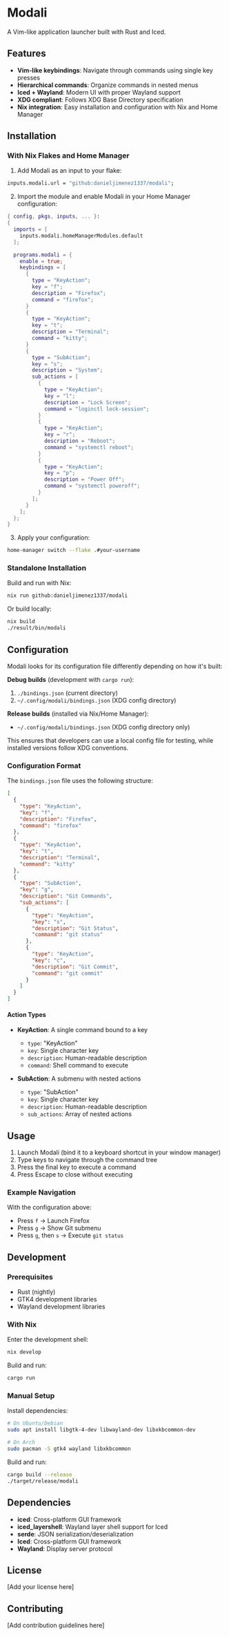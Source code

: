 # Modali

A Vim-like application launcher built with Rust and Iced.

## Features

- **Vim-like keybindings**: Navigate through commands using single key presses
- **Hierarchical commands**: Organize commands in nested menus
- **Iced + Wayland**: Modern UI with proper Wayland support
- **XDG compliant**: Follows XDG Base Directory specification
- **Nix integration**: Easy installation and configuration with Nix and Home Manager

## Installation

### With Nix Flakes and Home Manager

1. Add Modali as an input to your flake:

```nix
inputs.modali.url = "github:danieljimenez1337/modali";
```

2. Import the module and enable Modali in your Home Manager configuration:

```nix
{ config, pkgs, inputs, ... }:
{
  imports = [
    inputs.modali.homeManagerModules.default
  ];

  programs.modali = {
    enable = true;
    keybindings = [
      {
        type = "KeyAction";
        key = "f";
        description = "Firefox";
        command = "firefox";
      }
      {
        type = "KeyAction";
        key = "t";
        description = "Terminal";
        command = "kitty";
      }
      {
        type = "SubAction";
        key = "s";
        description = "System";
        sub_actions = [
          {
            type = "KeyAction";
            key = "l";
            description = "Lock Screen";
            command = "loginctl lock-session";
          }
          {
            type = "KeyAction";
            key = "r";
            description = "Reboot";
            command = "systemctl reboot";
          }
          {
            type = "KeyAction";
            key = "p";
            description = "Power Off";
            command = "systemctl poweroff";
          }
        ];
      }
    ];
  };
}
```

3. Apply your configuration:

```bash
home-manager switch --flake .#your-username
```

### Standalone Installation

Build and run with Nix:

```bash
nix run github:danieljimenez1337/modali
```

Or build locally:

```bash
nix build
./result/bin/modali
```

## Configuration

Modali looks for its configuration file differently depending on how it's built:

**Debug builds** (development with `cargo run`):
1. `./bindings.json` (current directory)
2. `~/.config/modali/bindings.json` (XDG config directory)

**Release builds** (installed via Nix/Home Manager):
- `~/.config/modali/bindings.json` (XDG config directory only)

This ensures that developers can use a local config file for testing, while installed versions follow XDG conventions.

### Configuration Format

The `bindings.json` file uses the following structure:

```json
[
  {
    "type": "KeyAction",
    "key": "f",
    "description": "Firefox",
    "command": "firefox"
  },
  {
    "type": "KeyAction", 
    "key": "t",
    "description": "Terminal",
    "command": "kitty"
  },
  {
    "type": "SubAction",
    "key": "g",
    "description": "Git Commands",
    "sub_actions": [
      {
        "type": "KeyAction",
        "key": "s",
        "description": "Git Status", 
        "command": "git status"
      },
      {
        "type": "KeyAction",
        "key": "c",
        "description": "Git Commit",
        "command": "git commit"
      }
    ]
  }
]
```

#### Action Types

- **KeyAction**: A single command bound to a key
  - `type`: "KeyAction"
  - `key`: Single character key
  - `description`: Human-readable description
  - `command`: Shell command to execute

- **SubAction**: A submenu with nested actions
  - `type`: "SubAction"  
  - `key`: Single character key
  - `description`: Human-readable description
  - `sub_actions`: Array of nested actions

## Usage

1. Launch Modali (bind it to a keyboard shortcut in your window manager)
2. Type keys to navigate through the command tree
3. Press the final key to execute a command
4. Press Escape to close without executing

### Example Navigation

With the configuration above:
- Press `f` → Launch Firefox
- Press `g` → Show Git submenu
- Press `g`, then `s` → Execute `git status`

## Development

### Prerequisites

- Rust (nightly)
- GTK4 development libraries
- Wayland development libraries

### With Nix

Enter the development shell:

```bash
nix develop
```

Build and run:

```bash
cargo run
```

### Manual Setup

Install dependencies:

```bash
# On Ubuntu/Debian
sudo apt install libgtk-4-dev libwayland-dev libxkbcommon-dev

# On Arch
sudo pacman -S gtk4 wayland libxkbcommon
```

Build and run:

```bash
cargo build --release
./target/release/modali
```

## Dependencies

- **iced**: Cross-platform GUI framework
- **iced_layershell**: Wayland layer shell support for Iced
- **serde**: JSON serialization/deserialization
- **Iced**: Cross-platform GUI framework
- **Wayland**: Display server protocol

## License

[Add your license here]

## Contributing

[Add contribution guidelines here]
